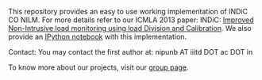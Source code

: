 
This repository provides an easy to use working implementation of INDiC CO NILM.
For more details refer to our ICMLA 2013 paper: INDiC: [Improved Non-Intrusive load monitoring using load Division and Calibration](http://nipunbatra.files.wordpress.com/2013/09/icmla.pdf). 
We also provide an [IPython notebook](http://www.iiitd.edu.in/~amarjeet/Research/indic.html) with this implementation.

Contact: You may contact the first author at:
nipunb AT iiitd DOT ac DOT in

To know more about our projects, visit our [group page](http://energy.iiitd.edu.in/).

